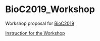 # BioC2019_Workshop

Workshop proposal for [BioC2019](https://bioc2019.bioconductor.org/)

[Instruction for the Workshop](https://bioc2019.bioconductor.org/call-for-abstracts)
